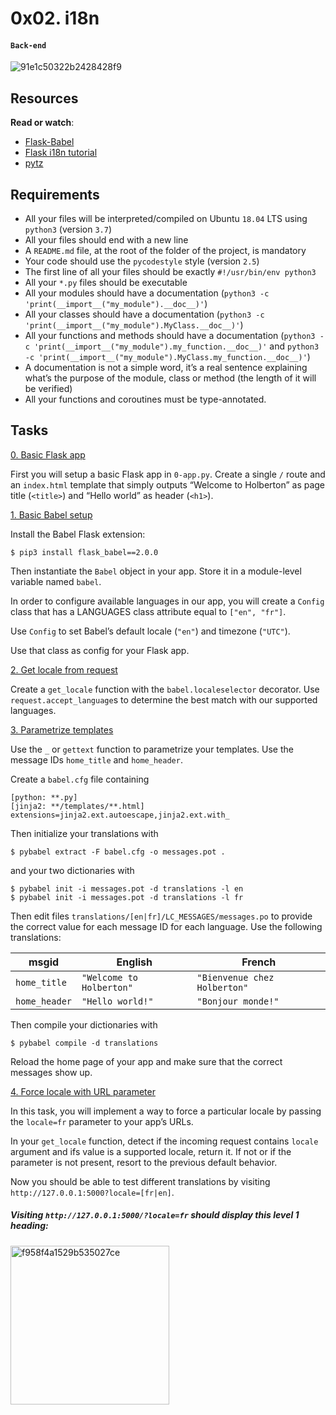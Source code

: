 # 0x02. i18n
#### `Back-end`
![91e1c50322b2428428f9](https://github.com/samuelselasi/alx-backend/assets/85158665/b78ed6d7-8ae2-4df1-96f2-701e803018fe)

## Resources
**Read or watch**:

* [Flask-Babel](https://python-babel.github.io/flask-babel/)
* [Flask i18n tutorial](https://blog.miguelgrinberg.com/post/the-flask-mega-tutorial-part-xiii-i18n-and-l10n)
* [pytz](https://pytz.sourceforge.net/)

## Requirements
* All your files will be interpreted/compiled on Ubuntu `18.04` LTS using `python3` (version `3.7`)
* All your files should end with a new line
* A `README.md` file, at the root of the folder of the project, is mandatory
* Your code should use the `pycodestyle` style (version `2.5`)
* The first line of all your files should be exactly `#!/usr/bin/env python3`
* All your `*.py` files should be executable
* All your modules should have a documentation (`python3 -c 'print(__import__("my_module").__doc__)'`)
* All your classes should have a documentation (`python3 -c 'print(__import__("my_module").MyClass.__doc__)'`)
* All your functions and methods should have a documentation (`python3 -c 'print(__import__("my_module").my_function.__doc__)'` and `python3 -c 'print(__import__("my_module").MyClass.my_function.__doc__)'`)
* A documentation is not a simple word, it’s a real sentence explaining what’s the purpose of the module, class or method (the length of it will be verified)
* All your functions and coroutines must be type-annotated.

## Tasks

[0. Basic Flask app](./0-app.py)

First you will setup a basic Flask app in `0-app.py`. Create a single `/` route and an `index.html` template that simply outputs “Welcome to Holberton” as page title (`<title>`) and “Hello world” as header (`<h1>`).


[1. Basic Babel setup](./1-app.py)

Install the Babel Flask extension:
```
$ pip3 install flask_babel==2.0.0
```
Then instantiate the `Babel` object in your app. Store it in a module-level variable named `babel`.

In order to configure available languages in our app, you will create a `Config` class that has a LANGUAGES class attribute equal to `["en", "fr"]`.

Use `Config` to set Babel’s default locale (`"en"`) and timezone (`"UTC"`).

Use that class as config for your Flask app.


[2. Get locale from request](./2-app.py)

Create a `get_locale` function with the `babel.localeselector` decorator. Use `request.accept_language`s to determine the best match with our supported languages.


[3. Parametrize templates](./3-app.py)

Use the `_` or `gettext` function to parametrize your templates. Use the message IDs `home_title` and `home_header`.

Create a `babel.cfg` file containing
```
[python: **.py]
[jinja2: **/templates/**.html]
extensions=jinja2.ext.autoescape,jinja2.ext.with_
```
Then initialize your translations with
```
$ pybabel extract -F babel.cfg -o messages.pot .
```
and your two dictionaries with
```
$ pybabel init -i messages.pot -d translations -l en
$ pybabel init -i messages.pot -d translations -l fr
```
Then edit files `translations/[en|fr]/LC_MESSAGES/messages.po` to provide the correct value for each message ID for each language. Use the following translations:

| msgid | English | French |
| --- | --- | --- |
| `home_title` | `"Welcome to Holberton"` | `"Bienvenue chez Holberton"` |
| `home_header` | `"Hello world!"` | `"Bonjour monde!"` |

Then compile your dictionaries with
```
$ pybabel compile -d translations
```
Reload the home page of your app and make sure that the correct messages show up.


[4. Force locale with URL parameter](./4-app.py)

In this task, you will implement a way to force a particular locale by passing the `locale=fr` parameter to your app’s URLs.

In your `get_locale` function, detect if the incoming request contains `locale` argument and ifs value is a supported locale, return it. If not or if the parameter is not present, resort to the previous default behavior.

Now you should be able to test different translations by visiting `http://127.0.0.1:5000?locale=[fr|en]`.

##### Visiting `http://127.0.0.1:5000/?locale=fr` should display this level 1 heading:
<img width="254" alt="f958f4a1529b535027ce" src="https://github.com/samuelselasi/alx-backend/assets/85158665/bb27b517-f3ed-4188-96fb-be39cfd7435d">

